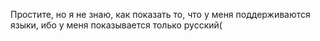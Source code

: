Простите, но я не знаю, как показать то, что у меня поддерживаются языки, ибо у меня показывается только русский(
